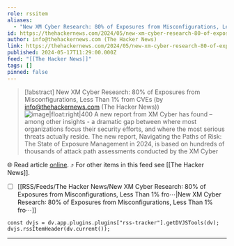 ```yaml
---
role: rssitem
aliases:
  - "New XM Cyber Research: 80% of Exposures from Misconfigurations, Less Than 1% from CVEs"
id: https://thehackernews.com/2024/05/new-xm-cyber-research-80-of-exposures.html
author: info@thehackernews.com (The Hacker News)
link: https://thehackernews.com/2024/05/new-xm-cyber-research-80-of-exposures.html
published: 2024-05-17T11:29:00.000Z
feed: "[[The Hacker News]]"
tags: []
pinned: false
---
```


> [!abstract] New XM Cyber Research: 80% of Exposures from Misconfigurations, Less Than 1% from CVEs (by info@thehackernews.com (The Hacker News))
> ![image|float:right|400](https://blogger.googleusercontent.com/img/b/R29vZ2xl/AVvXsEgyW5tQUIjpctocrlvWbnUcdnROq7YRBoKp5VQEfa97lFMq6oPX_VN0u_eDInWPMdG2cCEcZgH9L8c0MjYSQoGHpGE1pTPos0ihhtK1IuZIYz7X7go2EOMELR9ch2bTiYMY0ffMQ28jSrkM-xv7KmHgbUTyppDuM_xywMtAR6ZyT5UkT8eR3po0JIXTSeo/s1600/main.png) A new report from XM Cyber has found – among other insights - a dramatic gap between where most organizations focus their security efforts, and where the most serious threats actually reside. The new report, Navigating the Paths of Risk: The State of Exposure Management in 2024, is based on hundreds of thousands of attack path assessments conducted by the XM Cyber

🌐 Read article [online](https://thehackernews.com/2024/05/new-xm-cyber-research-80-of-exposures.html). ⤴ For other items in this feed see [[The Hacker News]].

- [ ] [[RSS/Feeds/The Hacker News/New XM Cyber Research꞉ 80% of Exposures from Misconfigurations, Less Than 1% fro⋯|New XM Cyber Research꞉ 80% of Exposures from Misconfigurations, Less Than 1% fro⋯]]

~~~dataviewjs
const dvjs = dv.app.plugins.plugins["rss-tracker"].getDVJSTools(dv);
dvjs.rssItemHeader(dv.current());
~~~

- - -


